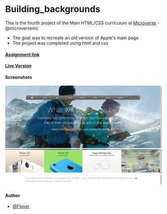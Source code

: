 # Building_backgrounds

This is the fourth project of the Main HTML/CSS curriculum at [Microverse](https://www.microverse.org/) - @microverseinc
* The goal was to recreate an old version of Apple's main page 
* The project was completed using html and css 

#### [Assignment link](https://www.theodinproject.com/courses/html5-and-css3/lessons/building-with-backgrounds-and-gradients)

#### [Live Version](https://raw.githack.com/flov3rh/Building_backgrounds/master/index.html)

#### Screenshots

![Not found Screenshot_1.png](assets/Screenshots/Screenshot_1.png)
![Not found Screenshot_2.png](assets/Screenshots/Screenshot_2.png)
![Not found Screenshot_3.png](assets/Screenshots/Screenshot_3.png)


#### Author

* [@Flover](https://github.com/flov3rh)
